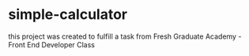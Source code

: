 # simple-calculator
this project was created to fulfill a task from Fresh Graduate Academy - Front End Developer Class
